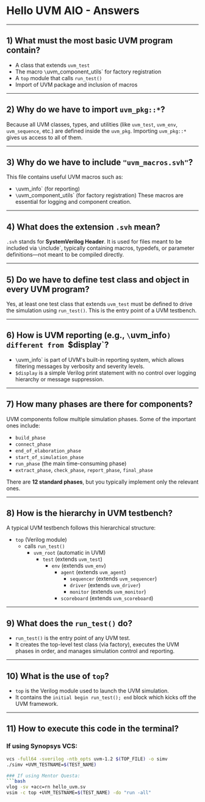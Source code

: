 # Hello UVM AIO - Answers

---

## 1) What must the most basic UVM program contain?

- A class that extends `uvm_test`
- The macro `\`uvm_component_utils` for factory registration
- A `top` module that calls `run_test()`
- Import of UVM package and inclusion of macros

---

## 2) Why do we have to import `uvm_pkg::*`?

Because all UVM classes, types, and utilities (like `uvm_test`, `uvm_env`, `uvm_sequence`, etc.) are defined inside the `uvm_pkg`. Importing `uvm_pkg::*` gives us access to all of them.

---

## 3) Why do we have to include `"uvm_macros.svh"`?

This file contains useful UVM macros such as:
- `\`uvm_info` (for reporting)
- `\`uvm_component_utils` (for factory registration)
These macros are essential for logging and component creation.

---

## 4) What does the extension `.svh` mean?

`.svh` stands for **SystemVerilog Header**. It is used for files meant to be included via `\`include`, typically containing macros, typedefs, or parameter definitions—not meant to be compiled directly.

---

## 5) Do we have to define test class and object in every UVM program?

Yes, at least one test class that extends `uvm_test` must be defined to drive the simulation using `run_test()`. This is the entry point of a UVM testbench.

---

## 6) How is UVM reporting (e.g., `\`uvm_info`) different from `$display`?

- `\`uvm_info` is part of UVM's built-in reporting system, which allows filtering messages by verbosity and severity levels.
- `$display` is a simple Verilog print statement with no control over logging hierarchy or message suppression.

---

## 7) How many phases are there for components?

UVM components follow multiple simulation phases. Some of the important ones include:
- `build_phase`
- `connect_phase`
- `end_of_elaboration_phase`
- `start_of_simulation_phase`
- `run_phase` (the main time-consuming phase)
- `extract_phase`, `check_phase`, `report_phase`, `final_phase`

There are **12 standard phases**, but you typically implement only the relevant ones.

---

## 8) How is the hierarchy in UVM testbench?

A typical UVM testbench follows this hierarchical structure:

- `top` (Verilog module)
  - calls `run_test()`
    - `uvm_root` (automatic in UVM)
      - `test` (extends `uvm_test`)
        - `env` (extends `uvm_env`)
          - `agent` (extends `uvm_agent`)
            - `sequencer` (extends `uvm_sequencer`)
            - `driver` (extends `uvm_driver`)
            - `monitor` (extends `uvm_monitor`)
          - `scoreboard` (extends `uvm_scoreboard`)

---

## 9) What does the `run_test()` do?

- `run_test()` is the entry point of any UVM test.
- It creates the top-level test class (via factory), executes the UVM phases in order, and manages simulation control and reporting.

---

## 10) What is the use of `top`?

- `top` is the Verilog module used to launch the UVM simulation.
- It contains the `initial begin run_test(); end` block which kicks off the UVM framework.

---

## 11) How to execute this code in the terminal?

### If using Synopsys VCS:
```bash
vcs -full64 -sverilog -ntb_opts uvm-1.2 $(TOP_FILE) -o simv
./simv +UVM_TESTNAME=$(TEST_NAME)

### If using Mentor Questa:
```bash
vlog -sv +acc=rn hello_uvm.sv
vsim -c top +UVM_TESTNAME=$(TEST_NAME) -do "run -all"

